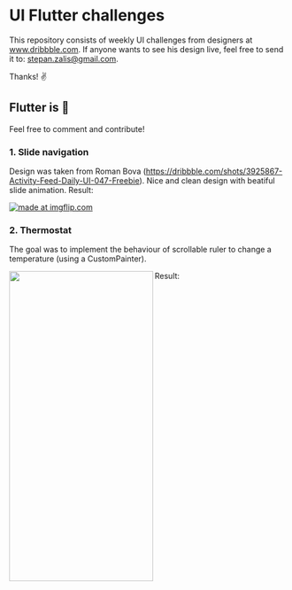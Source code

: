 # UI Flutter challenges

This repository consists of weekly UI challenges from designers at www.dribbble.com.
If anyone wants to see his design live, feel free to send it to: stepan.zalis@gmail.com. 

Thanks! :v:

## Flutter is :blue_heart:

Feel free to comment and contribute!


### 1. Slide navigation
  Design was taken from Roman Bova (https://dribbble.com/shots/3925867-Activity-Feed-Daily-UI-047-Freebie). Nice and clean design with beatiful slide animation.
  Result:
  
 <a href="https://imgflip.com/gif/2lu0tr"><img src="https://i.imgflip.com/2lu0tr.gif" title="made at imgflip.com"/></a>
  
  

### 2. Thermostat
  The goal was to implement the behaviour of scrollable ruler to change a temperature (using a CustomPainter).
  
  Result: 
  <img src="https://github.com/stepanzalis/ui_challenge_flutter/blob/master/temp_slider/screenshot.png" align="left" height="560" width="260">

